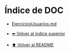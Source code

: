 # Índice de DOC

- [EjerciciosUsuarios.md](EjerciciosUsuarios.md)

- [⬅️ Volver al índice superior](../Index.md)
- [⬆️ Volver al README](/README.md)
